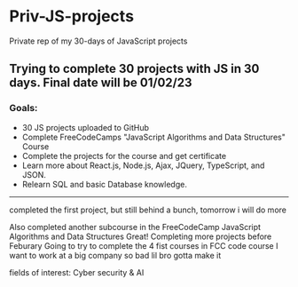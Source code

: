 # Priv-JS-projects
Private rep of my 30-days of JavaScript projects

## Trying to complete 30 projects with JS in 30 days. Final date will be 01/02/23

### Goals:
  - 30 JS projects uploaded to GitHub
  - Complete FreeCodeCamps "JavaScript Algorithms and Data Structures" Course
  - Complete the projects for the course and get certificate
  - Learn more about React.js, Node.js, Ajax, JQuery, TypeScript, and JSON.
  - Relearn SQL and basic Database knowledge.
  
  -------------------------
  completed the first project, but still behind a bunch, tomorrow i will do more

  Also completed another subcourse in the FreeCodeCamp JavaScript Algorithms and Data Structures
  Great!
Completing more projects before Feburary
Going to try to complete the 4 fist courses in FCC code course
I want to work at a big company so bad
lil bro gotta make it

fields of interest:
Cyber security & AI
